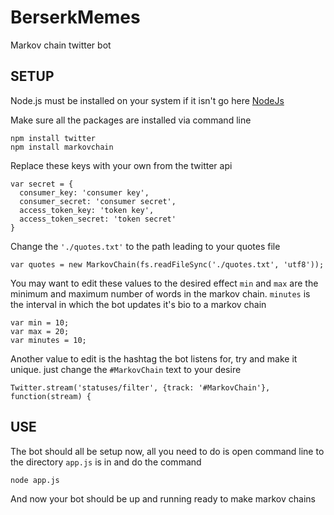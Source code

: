 # BerserkMemes
Markov chain twitter bot

## SETUP
Node.js must be installed on your system if it isn't go here [NodeJs](https://nodejs.org/en/)

Make sure all the packages are installed via command line
```
npm install twitter
npm install markovchain
```

Replace these keys with your own from the twitter api
```
var secret = {
  consumer_key: 'consumer key',
  consumer_secret: 'consumer secret',
  access_token_key: 'token key',
  access_token_secret: 'token secret'
}
```

Change the ``'./quotes.txt'`` to the path leading to your quotes file
```
var quotes = new MarkovChain(fs.readFileSync('./quotes.txt', 'utf8'));
```

You may want to edit these values to the desired effect
``min`` and ``max`` are the minimum and maximum number of words in the markov chain.
``minutes`` is the interval in which the bot updates it's bio to a markov chain
```
var min = 10;
var max = 20;
var minutes = 10;
```

Another value to edit is the hashtag the bot listens for, try and make it unique.
just change the ``#MarkovChain`` text to your desire
```
Twitter.stream('statuses/filter', {track: '#MarkovChain'}, function(stream) {
```

## USE
The bot should all be setup now, all you need to do is open command line to the directory ``app.js`` is in and do the command
```
node app.js
```
And now your bot should be up and running ready to make markov chains
